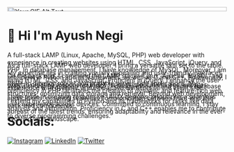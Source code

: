 <!--![213866269-5d00981c-7c98-46d7-8a8e-16f462f15227](https://github.com/AyushNegi008/AyushNegi008/assets/86602274/1e0b4efa-8cf1-4af5-a408-6968dfdac116)-->
<style>
p {
    height: 10px;
}
</style>
<p height="10px">
  <img width="100%" src="https://github.com/AyushNegi008/AyushNegi008/assets/86602274/1e0b4efa-8cf1-4af5-a408-6968dfdac116" alt="Your GIF Alt Text">
</p>

# 👋 Hi I'm Ayush Negi
A full-stack LAMP (Linux, Apache, MySQL, PHP) web developer with experience in creating websites using HTML, CSS, JavaScript, jQuery, and PHP. In database management, I have knowledge of MySQL. Moreover, I am proficient in Python and its frameworks, as well as C and C++. Additionally, I excel in creating responsive UI/UX for both applications and websites.

As a full-stack LAMP web developer, I bring a versatile skill set to the table. My expertise lies in crafting visually appealing and user-friendly interfaces using HTML, CSS, and JavaScript. Proficient in jQuery, I enhance the user experience with dynamic and interactive elements on the client side.

On the back end, I command the LAMP stack—Linux, Apache, MySQL, and PHP—to develop robust and scalable server-side applications. My proficiency in PHP facilitates the creation of dynamic and feature-rich web applications, ensuring seamless communication between front-end and back-end components.

With a strong foundation in MySQL, I design efficient and secure database structures, optimizing data storage and retrieval. Beyond web development, I extend my capabilities to Python and its frameworks for tasks like data analysis and automation. Proficiency in C and C++ enables me to contribute to diverse programming challenges.

I take pride in creating responsive UI/UX designs, prioritizing a seamless user experience across devices. Committed to continuous learning, I stay abreast of the latest trends, ensuring adaptability and relevance in the ever-evolving tech landscape.





# Socials:
[![Instagram](https://img.shields.io/badge/Instagram-%23E4405F.svg?logo=Instagram&logoColor=white)](https://instagram.com/ayush_negi_008) [![LinkedIn](https://img.shields.io/badge/LinkedIn-%230077B5.svg?logo=linkedin&logoColor=white)](https://linkedin.com/in/ayush-negi-6a703a247) [![Twitter](https://img.shields.io/badge/Twitter-%231DA1F2.svg?logo=Twitter&logoColor=white)](https://twitter.com/ayush_negi_008) 
